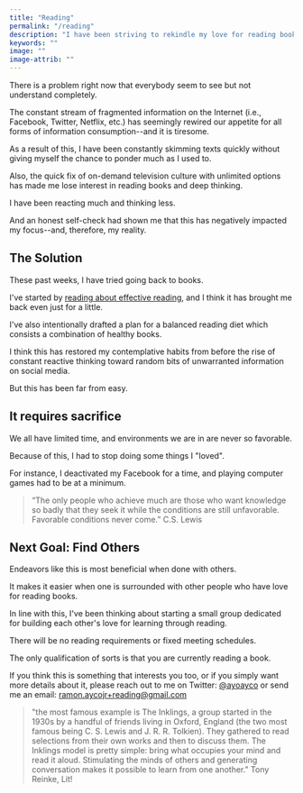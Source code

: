 ```yaml
---
title: "Reading"
permalink: "/reading"
description: "I have been striving to rekindle my love for reading books and it has felt so good."
keywords: ""
image: ""
image-attrib: ""
---
```

There is a problem right now that everybody seem to see but not understand completely.

The constant stream of fragmented information on the Internet (i.e., Facebook, Twitter, Netflix, etc.) has seemingly rewired our appetite for all forms of information consumption--and it is tiresome.<!--more-->

As a result of this, I have been constantly skimming texts quickly without giving myself the chance to ponder much as I used to.

Also, the quick fix of on-demand television culture with unlimited options has made me lose interest in reading books and deep thinking.

I have been reacting much and thinking less.

And an honest self-check had shown me that this has negatively impacted my focus--and, therefore, my reality.

## The Solution

These past weeks, I have tried going back to books.

I've started by [reading about effective reading](https://www.amazon.com/Lit-Christian-Guide-Reading-Books/dp/1433522268), and I think it has brought me back even just for a little.

I've also intentionally drafted a plan for a balanced reading diet which consists a combination of healthy books.

I think this has restored my contemplative habits from before the rise of constant reactive thinking toward random bits of unwarranted information on social media.

But this has been far from easy.

## It requires sacrifice

We all have limited time, and environments we are in are never so favorable.

Because of this, I had to stop doing some things I "loved".

For instance, I deactivated my Facebook for a time, and playing computer games had to be at a minimum. 

> “The only people who achieve much are those who want knowledge so badly that they seek it while the conditions are still unfavorable. Favorable conditions never come.” C.S. Lewis 

## Next Goal: Find Others

Endeavors like this is most beneficial when done with others.

It makes it easier when one is surrounded with other people who have love for reading books.

In line with this, I've been thinking about starting a small group dedicated for building each other's love for learning through reading.

There will be no reading requirements or fixed meeting schedules.

The only qualification of sorts is that you are currently reading a book.

If you think this is something that interests you too, or if you simply want more details about it, please reach out to me on Twitter: [@ayoayco](https://twitter.com/ayoayco) or send me an email: [ramon.aycojr+reading@gmail.com](mailto:ramon.aycojr+reading@gmail.com)

>"the most famous example is The Inklings, a group started in the 1930s by a handful of friends living in Oxford, England (the two most famous being C. S. Lewis and J. R. R. Tolkien). They gathered to read selections from their own works and then to discuss them. The Inklings model is pretty simple: bring what occupies your mind and read it aloud. Stimulating the minds of others and generating conversation makes it possible to learn from one another." Tony Reinke, Lit!
